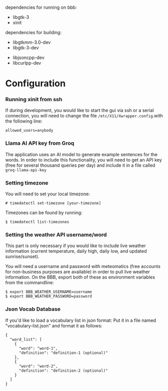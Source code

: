 

dependencies for running on bbb:

- libgtk-3
- xinit

dependencies for building:

- libgtkmm-3.0-dev
- libgtk-3-dev
<!-- - libgweather-3-dev (for retrieving weather information) -->
- libjsoncpp-dev
- libcurlpp-dev




# Configuration

### Running xinit from ssh

If during development, you would like to start the gui via ssh or a serial connection, you will need to change the file `/etc/X11/Xwrapper.config`.with the following line:
```
allowed_users=anybody
```

### Llama AI API key from Groq

The application uses an AI model to generate example sentences for the words. In order to include this functionality, you will need to get an API key (free for several thousand queries per day) and include it in a file called `groq-llama-api-key`


### Setting timezone

You will need to set your local timezone:

```
# timedatectl set-timezone [your-timezone]
```

Timezones can be found by running:
```
$ timedatectl list-timezones
```
 
### Setting the weather API username/word

This part is only necessary if you would like to include live weather information (current temperature, daily high, daily low, and updated sunrise/sunset).

You will need a username and password with meteomatics (free accounts for non-business purposes are available) in order to pull live weather information. On the BBB, export both of these as environment variables from the commandline:

```
$ export BBB_WEATHER_USERNAME=username
$ export BBB_WEATHER_PASSWORD=password
```


### Json Vocab Database

If you'd like to load a vocabulary list in json format: Put it in a file named "vocabulary-list.json" and format it as follows:

```
{
  "word_list": [
    {
      "word": "word-1",
      "definition": "definition-1 (optional)"
    },
    {
      "word": "word-2",
      "definition": "definition-2 (optional)"
    }
  ]
}
```
